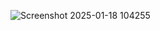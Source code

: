 ![Screenshot 2025-01-18 104255](https://github.com/user-attachments/assets/aee0103f-d2c2-4b91-b25b-497e942cc89b)
